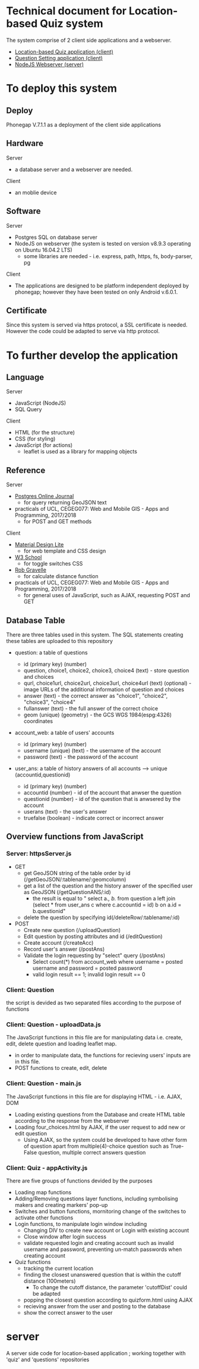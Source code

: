 # Technical document for Location-based Quiz system
The system comprise of 2 client side applications and a webserver.
- <a href = "https://github.com/woravich-k/quiz">Location-based Quiz application (client)</a>
- <a href = "https://github.com/woravich-k/questions">Question Setting application (client)</a>
- <a href = "https://github.com/woravich-k/server">NodeJS Webserver (server)</a>

# To deploy this system
## Deploy
Phonegap V.7.1.1 as a deployment of the client side applications

## Hardware
Server
- a database server and a webserver are needed.

Client
- an moblie device


## Software
Server
- Postgres SQL on database server
- NodeJS on webserver (the system is tested on version v8.9.3 operating on Ubuntu 16.04.2 LTS)
  - some libraries are needed - i.e. express, path, https, fs, body-parser, pg
  
Client
- The applications are designed to be platform independent deployed by phonegap; however they have been tested on only Android v.6.0.1.

## Certificate
Since this system is served via https protocol, a SSL certificate is needed. However the code could be adapted to serve via http protocol.











# To further develop the application
## Language
Server
- JavaScript (NodeJS)
- SQL Query

Client
- HTML (for the structure)
- CSS (for styling)
- JavaScript (for actions)
  - leaflet is used as a library for mapping objects
  
## Reference
Server
- <a href = "http://www.postgresonline.com/journal/archives/267-Creating-GeoJSON-Feature-Collections-with-JSON-and-PostGIS-functions.html,">Postgres Online Journal</a>
  - for query returning GeoJSON text
- practicals of UCL, CEGEG077: Web and Mobile GIS - Apps and Programming, 2017/2018
  - for POST and GET methods

Client
- <a href = "https://getmdl.io/templates/index.html"> Material Design Lite</a>
  - for web template and CSS design
- <a href = "https://www.w3schools.com/howto/howto_css_switch.asp"> W3 School</a> 
  - for toggle switches CSS
- <a href = "https://www.htmlgoodies.com/beyond/javascript/calculate-the-distance-between-two-points-in-your-web-apps.html"> Rob Gravelle</a>
  - for calculate distance function
- practicals of UCL, CEGEG077: Web and Mobile GIS - Apps and Programming, 2017/2018
  - for general uses of JavaScript, such as AJAX, requesting POST and GET
  
## Database Table
There are three tables used in this system. The SQL statements creating these tables are uploaded to this repository
  
  - question: a table of questions
    - id (primary key) (number)
    - question, choice1, choice2, choice3, choice4 (text) - store question and choices
    - qurl, choice1url, choice2url, choice3url, choice4url (text) (optional) - image URLs of the additional information of question and choices
    - answer (text) - the correct answer as "choice1", "choice2", "choice3", "choice4"
    - fullanswer (text) - the full answer of the correct choice
    - geom (unique) (geometry) - the GCS WGS 1984(espg:4326) coordinates         
    
  - account_web: a table of users' accounts
    - id (primary key) (number)
    - username (unique) (text) - the username of the account
    - password (text) - the password of the account
         
  - user_ans: a table of history answers of all accounts --> unique (accountid,questionid)
    - id (primary key) (number) 
    - accountid  (number) - id of the account that anwser the question
    - questionid (number) - id of the question that is anwsered by the account
    - userans (text) - the user's answer
    - truefalse (boolean) - indicate correct or incorrect answer
         
## Overview functions from JavaScript
### Server: httpsServer.js
  - GET 
    - get GeoJSON string of the table order by id (/getGeoJSON/:tablename/:geomcolumn)
    - get a list of the question and the history answer of the specified user as GeoJSON (/getQuestionANS/:id) 
      - the result is equal to " select a.*, b.* from question a left join (select * from user_ans c where c.accountid = id) b on a.id = b.questionid"
    - delete the question by specifying id(/deleteRow/:tablename/:id)
  - POST
    - Create new question (/uploadQuestion)
    - Edit question by posting attributes and id (/editQuestion)
    - Create account (/createAcc)
    - Record user's answer (/postAns)
    - Validate the login requesting by "select" query (/postAns)
      - Select count(*) from account_web where username = posted username and password = posted password
      - valid login result == 1; invalid login result == 0
 
 ### Client: Question
 the script is devided as two separated files according to the purpose of functions
 ### Client: Question - uploadData.js
 The JavaScript functions in this file are for manipulating data i.e. create, edit, delete question and loading leaflet map.
  - in order to manipulate data, the functions for recieving users' inputs are in this file.
  - POST functions to create, edit, delete
  
 ### Client: Question - main.js
 The JavaScript functions in this file are for displaying HTML - i.e. AJAX, DOM
  - Loading existing questions from the Database and create HTML table according to the response from the webserver
  - Loading four_choices.html by AJAX, if the user request to add new or edit question
    - Using AJAX, so the system could be developed to have other form of question apart from multiple(4)-choice question such as True-False question, multiple correct answers question
    
 ### Client: Quiz - appActivity.js
 There are five groups of functions devided by the purposes
 - Loading map functions
 - Adding/Removing questions layer functions, including symbolising makers and creating markers' pop-up
 - Switches and button functions, mornitoring change of the switches to activate other functions
 - Login functions, to manipulate login window including
    - Changing DIV to create new account or Login with existing account
    - Close window after login success
    - validate requested login and creating account such as invalid username and password, preventing un-match passwords when creating account
 - Quiz functions
    - tracking the current location
    - finding the closest unanswered question that is within the cutoff distance (100meters)
      - To change the cutoff distance, the parameter 'cutoffDist' could be adapted
    - popping the closest question according to quizform.html using AJAX
    - recieving answer from the user and posting to the database
    - show the correct answer to the user
  
 

 
         
  








# server
A server side code for location-based application ; working together with 'quiz' and 'questions' repositories
